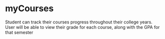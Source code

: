 myCourses
=========

Student can track their courses progress throughout their college years. User will be able to view their grade for each course, along with the GPA for that semester 
